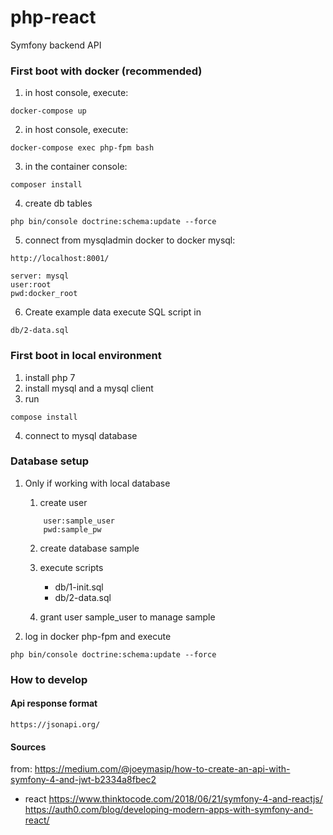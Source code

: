 # php-react
Symfony backend API

### First boot with docker (recommended)
1. in host console, execute:
```
docker-compose up
```
2. in host console, execute:
```
docker-compose exec php-fpm bash
```
3. in the container console:
```
composer install
```

4. create db tables
```
php bin/console doctrine:schema:update --force
```

5. connect from mysqladmin docker to docker mysql:
```
http://localhost:8001/
```

```
server: mysql
user:root
pwd:docker_root
```

6. Create example data
execute SQL script in
```
db/2-data.sql
```

### First boot in local environment
1. install php 7
2. install mysql and a mysql client
3. run
```
compose install
```
4. connect to mysql database


### Database setup
1. Only if working with local database
    1. create user
    ```
        user:sample_user
        pwd:sample_pw
    ```

    2. create database sample
    3. execute scripts
        - db/1-init.sql
        - db/2-data.sql

    4. grant user sample_user to manage sample

2. log in docker php-fpm and execute
```
php bin/console doctrine:schema:update --force

```

### How to develop

#### Api response format
```
https://jsonapi.org/
```


#### Sources

from:
https://medium.com/@joeymasip/how-to-create-an-api-with-symfony-4-and-jwt-b2334a8fbec2


- react 
https://www.thinktocode.com/2018/06/21/symfony-4-and-reactjs/
https://auth0.com/blog/developing-modern-apps-with-symfony-and-react/